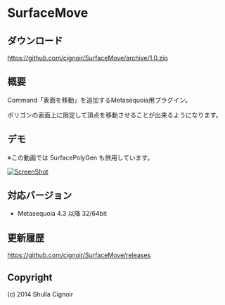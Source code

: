 SurfaceMove
===
## ダウンロード
https://github.com/cignoir/SurfaceMove/archive/1.0.zip

## 概要
Command「表面を移動」を追加するMetasequoia用プラグイン。

ポリゴンの表面上に限定して頂点を移動させることが出来るようになります。

## デモ
※この動画では SurfacePolyGen も併用しています。

[![ScreenShot](https://dl.dropboxusercontent.com/u/40069781/img/ss.png)](http://youtu.be/s4kczGQukqI)

## 対応バージョン
- Metasequoia 4.3 以降 32/64bit

## 更新履歴
https://github.com/cignoir/SurfaceMove/releases

## Copyright
(c) 2014 Shulla Cignoir
